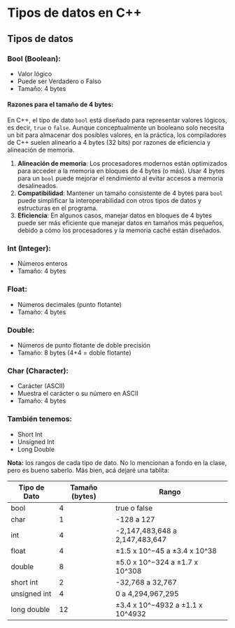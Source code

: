 # Tipos de datos en C++

## Tipos de datos

### Bool (Boolean):
- Valor lógico
- Puede ser Verdadero o Falso
- Tamaño: 4 bytes

#### Razones para el tamaño de 4 bytes:
En C++, el tipo de dato `bool` está diseñado para representar valores lógicos, es decir, `true` o `false`. Aunque conceptualmente un booleano solo necesita un bit para almacenar dos posibles valores, en la práctica, los compiladores de C++ suelen alinearlo a 4 bytes (32 bits) por razones de eficiencia y alineación de memoria.

1. **Alineación de memoria**: Los procesadores modernos están optimizados para acceder a la memoria en bloques de 4 bytes (o más). Usar 4 bytes para un `bool` puede mejorar el rendimiento al evitar accesos a memoria desalineados.
2. **Compatibilidad**: Mantener un tamaño consistente de 4 bytes para `bool` puede simplificar la interoperabilidad con otros tipos de datos y estructuras en el programa.
3. **Eficiencia**: En algunos casos, manejar datos en bloques de 4 bytes puede ser más eficiente que manejar datos en tamaños más pequeños, debido a cómo los procesadores y la memoria caché están diseñados.


### Int (Integer):
- Números enteros
- Tamaño: 4 bytes

### Float:
- Números decimales (punto flotante)
- Tamaño: 4 bytes

### Double:
- Números de punto flotante de doble precisión
- Tamaño: 8 bytes (4+4 = doble flotante)

### Char (Character):
- Carácter (ASCII)
- Muestra el carácter o su número en ASCII
- Tamaño: 4 bytes

### También tenemos:
- Short Int
- Unsigned Int
- Long Double

**Nota:** los rangos de cada tipo de dato. No lo mencionan a fondo en la clase, pero es bueno saberlo. Más bien, acá dejaré una tablita:

| Tipo de Dato   | Tamaño (bytes) | Rango                          |
|----------------|----------------|--------------------------------|
| bool           | 4              | true o false                   |
| char           | 1              | -128 a 127                     |
| int            | 4              | -2,147,483,648 a 2,147,483,647 |
| float          | 4              | ±1.5 x 10^−45 a ±3.4 x 10^38   |
| double         | 8              | ±5.0 x 10^−324 a ±1.7 x 10^308 |
| short int      | 2              | -32,768 a 32,767               |
| unsigned int   | 4              | 0 a 4,294,967,295              |
| long double    | 12             | ±3.4 x 10^−4932 a ±1.1 x 10^4932|
